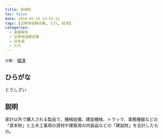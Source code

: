 ```yaml
---
title: 投資財
toc: false
date: 2018-05-18 13:55:11
tags: [证券用语解说集, た行, 経済]
categories:
  - 金融服务
  - 证券用语解说集
  - 日本語
  - た行
---
```


`分類：` [経済](/tags/経済/)

## ひらがな

とうしざい

## 説明

家計以外で購入される製品で、機械設備、建設機械、トラック、事務機器などの「資本財」と土木工事用の資材や建築用の内装品などの「建設財」を合計したもの。
